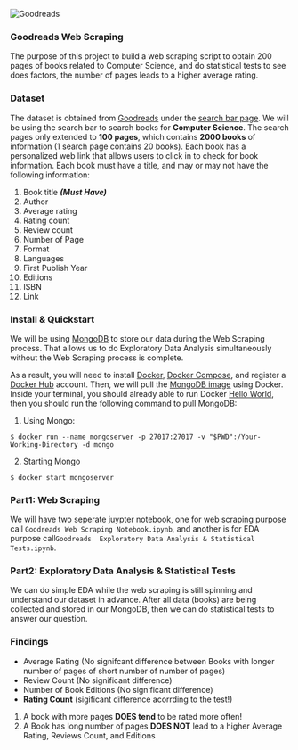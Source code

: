 ![Goodreads](https://s2982.pcdn.co/wp-content/uploads/2020/10/goodreads-logo-700x373.jpg.optimal.jpg)
### Goodreads Web Scraping 
The purpose of this project to build a web scraping script to obtain 200 pages of books related to Computer Science, and do statistical tests to see does factors, the number of pages leads to a higher average rating.

### Dataset
The dataset is obtained from [Goodreads](https://www.goodreads.com/) under the [search bar page](https://www.goodreads.com/search?page=1&q=Computer+Science&qid=iHFbTUVsHL&search_type=books&tab=books&utf8=%E2%9C%93). We will be using the search bar to search books for **Computer Science**. The search pages only extended to **100 pages**, which contains **2000 books** of information (1 search page contains 20 books). Each book has a personalized web link that allows users to click in to check for book information. Each book must have a title, and may or may not have the following information:

1. Book title ***(Must Have)***
2. Author  
3. Average rating 
4. Rating count
5. Review count
6. Number of Page
7. Format
8. Languages
9. First Publish Year
10. Editions 
11. ISBN
12. Link

### Install & Quickstart
We will be using [MongoDB](https://www.mongodb.com/) to store our data during the Web Scraping process. That allows us to do Exploratory Data Analysis simultaneously without the Web Scraping process is complete. 

As a result, you will need to install [Docker](https://docs.docker.com/get-docker/), [Docker Compose](https://docs.docker.com/compose/install/), and register a [Docker Hub](https://hub.docker.com/) account. Then, we will pull the [MongoDB image](https://hub.docker.com/_/mongo) using Docker. Inside your terminal, you should already able to run Docker [Hello World](https://hub.docker.com/_/hello-world), then you should run the following command to pull MongoDB:
1. Using Mongo:

```$ docker run --name mongoserver -p 27017:27017 -v "$PWD":/Your-Working-Directory -d mongo```

2. Starting Mongo

```$ docker start mongoserver```

### Part1: Web Scraping
We will have two seperate juypter notebook, one for web scraping purpose call ```Goodreads Web Scraping Notebook.ipynb```, and another is for EDA purpose call```Goodreads  Exploratory Data Analysis & Statistical Tests.ipynb```.

### Part2: Exploratory Data Analysis & Statistical Tests
We can do simple EDA while the web scraping is still spinning and understand our dataset in advance. After all data (books) are being collected and stored in our MongoDB, then we can do statistical tests to answer our question. 

### Findings
* Average Rating (No signifcant difference between Books with longer number of pages of short number of number of pages)
* Review Count (No significant difference)
* Number of Book Editions (No significant difference)
* **Rating Count** (sigificant difference acorrding to the test!)

1. A book with more pages **DOES tend** to be rated more often!
2. A Book has long number of pages **DOES NOT** lead to a higher Average Rating, Reviews Count, and Editions

